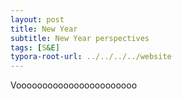 ```yaml
---
layout: post
title: New Year
subtitle: New Year perspectives  
tags: [S&E]
typora-root-url: ../../../../website
---
```

Vooooooooooooooooooooooo